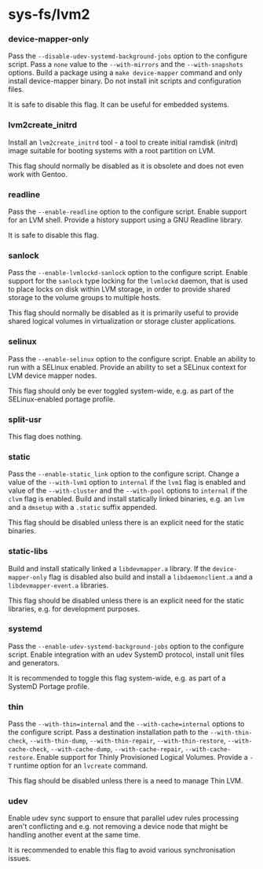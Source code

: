 # sys-fs/lvm2

### device-mapper-only
Pass the `--disable-udev-systemd-background-jobs` option to the configure script. Pass a `none` value to the `--with-mirrors` and the `--with-snapshots` options. Build a package using a `make device-mapper` command and only install device-mapper binary. Do not install init scripts and configuration files.

It is safe to disable this flag. It can be useful for embedded systems.

### lvm2create_initrd
Install an `lvm2create_initrd` tool - a tool to create initial ramdisk (initrd) image suitable for booting systems with a root partition on LVM.

This flag should normally be disabled as it is obsolete and does not even work with Gentoo.

### readline
Pass the `--enable-readline` option to the configure script. Enable support for an LVM shell. Provide a history support using a GNU Readline library.

It is safe to disable this flag.

### sanlock
Pass the `--enable-lvmlockd-sanlock` option to the configure script. Enable support for the `sanlock` type locking for the `lvmlockd` daemon, that is used to place locks on disk within LVM storage, in order to provide shared storage to the volume groups to multiple hosts.

This flag should normally be disabled as it is primarily useful to provide shared logical volumes in virtualization or storage cluster applications.

### selinux
Pass the `--enable-selinux` option to the configure script. Enable an ability to run with a SELinux enabled. Provide an ability to set a SELinux context for LVM device mapper nodes.

This flag should only be ever toggled system-wide, e.g. as part of the SELinux-enabled portage profile.

### split-usr
This flag does nothing.

### static
Pass the `--enable-static_link` option to the configure script. Change a value of the `--with-lvm1` option to `internal` if the `lvm1` flag is enabled and value of the `--with-cluster` and the `--with-pool` options to `internal` if the `clvm` flag is enabled. Build and install statically linked binaries, e.g. an `lvm` and a `dmsetup` with a `.static` suffix appended.

This flag should be disabled unless there is an explicit need for the static binaries.

### static-libs
Build and install statically linked a `libdevmapper.a` library. If the `device-mapper-only` flag is disabled also build and install a `libdaemonclient.a` and a `libdevmapper-event.a` libraries.

This flag should be disabled unless there is an explicit need for the static libraries, e.g. for development purposes.

### systemd
Pass the `--enable-udev-systemd-background-jobs` option to the configure script. Enable integration with an udev SystemD protocol, install unit files and generators.

It is recommended to toggle this flag system-wide, e.g. as part of a SystemD Portage profile.

### thin
Pass the `--with-thin=internal` and the `--with-cache=internal` options to the configure script. Pass a destination installation path to the `--with-thin-check`, `--with-thin-dump`, `--with-thin-repair`, `--with-thin-restore`, `--with-cache-check`, `--with-cache-dump`, `--with-cache-repair`, `--with-cache-restore`. Enable support for Thinly Provisioned Logical Volumes. Provide a `-T` runtime option for an `lvcreate` command.

This flag should be disabled unless there is a need to manage Thin LVM.

### udev
Enable udev sync support to ensure that parallel udev rules processing aren't conflicting and e.g. not removing a device node that might be handling another event at the same time.

It is recommended to enable this flag to avoid various synchronisation issues.
